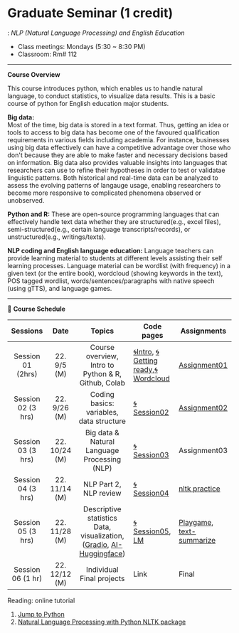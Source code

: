 # Graduate Seminar (1 credit)
: _NLP (Natural Language Processing) and English Education_

* Class meetings: Mondays (5:30 ~ 8:30 PM)
* Classroom: Rm# 112

---
**Course Overview**  

This course introduces python, which enables us to handle natural language, to conduct statistics, to visualize data results. This is a basic course of python for English education major students.

**Big data:**  
Most of the time, big data is stored in a text format. Thus, getting an idea or tools to access to big data has become one of the favoured qualification requirements in various fields including academia. For instance, businesses using big data effectively can have a competitive advantage over those who don't because they are able to make faster and necessary decisions based on information. Big data also provides valuable insights into languages that researchers can use to refine their hypotheses in order to test or validatae linguistic patterns. Both historical and real-time data can be analyzed to assess the evolving patterns of langauge usage, enabling researchers to become more responsive to complicated phenomena observed or unobserved.

**Python and R:**
These are open-source programming languages that can effectively handle text data whether they are structured(e.g., excel files), semi-structured(e.g., certain language transcripts/records), or unstructured(e.g., writings/texts).

**NLP coding and English language education:**
Language teachers can provide learning material to students at different levels assisting their self learning processes. Language material can be wordlist (with frequency) in a given text (or the entire book), wordcloud (showing keywords in the text), POS tagged wordlist, words/sentences/paragraphs with native speech (using gTTS), and language games.   

---

📅 **Course Schedule**  


| Sessions | Date |Topics | Code pages | Assignments | 
|:---:|:---:|:---:|---|---|
| Session 01 (2hrs) | 22. 9/5 (M)| Course overview, Intro to Python & R, Github, Colab | [🌀Intro](/intro.md), [🌀Getting ready](Gettingready.ipynb),[🌀Wordcloud](wordcloud_sample.ipynb) | [Assignment01](assign01.md) |  
| Session 02 (3 hrs)| 22. 9/26 (M)| Coding basics: variables, data structure | [🌀Session02](session02.ipynb) | [Assignment02](assign02.md) |
| Session 03 (3 hrs)| 22. 10/24 (M)| Big data & Natural Language Processing (NLP) | [🌀Session03](session03.ipynb) | Assignment03 |
| Session 04 (3 hrs)| 22. 11/14 (M)| NLP Part 2, NLP review | [🌀Session04](session04.ipynb) | [nltk practice](nltk_practice.ipynb) |
| Session 05 (3 hrs)| 22. 11/28 (M)| Descriptive statistics Data, visualization, ([Gradio](https://gradio.app/), [AI-Huggingface](https://huggingface.co/)) | [🌀Session05]([session05.ipynb](https://github.com/MK316/Fall2022/blob/main/session05.ipynb)), [LM](https://github.com/MK316/statistics/blob/main/lineaRegression.ipynb) | [Playgame](Playquiz01.ipynb), [text-summarize](https://github.com/MK316/Fall2022/blob/main/Demo02_Summarization.ipynb) |
| Session 06 (1 hr)| 22. 12/12 (M) | Individual Final projects | Link | Final |

Reading: online tutorial 

1. [Jump to Python](https://wikidocs.net/book/1)
2. [Natural Language Processing with Python NLTK package](https://realpython.com/nltk-nlp-python/)
